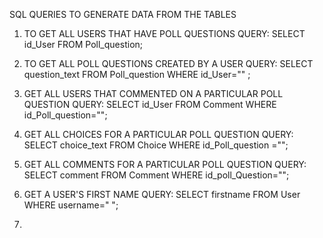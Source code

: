 SQL QUERIES TO GENERATE DATA FROM THE TABLES

1.  TO GET ALL USERS THAT HAVE POLL QUESTIONS
    QUERY:
        SELECT id_User FROM Poll_question;

2.	TO GET ALL POLL QUESTIONS CREATED BY A USER
	QUERY:
		SELECT question_text FROM Poll_question WHERE id_User="" ;

3.	GET ALL USERS THAT COMMENTED ON A PARTICULAR POLL QUESTION
	QUERY:
		SELECT id_User FROM Comment WHERE id_Poll_question="";

4.	GET ALL CHOICES FOR A PARTICULAR POLL QUESTION
	QUERY:
		SELECT choice_text FROM Choice WHERE id_Poll_question ="";

5.  GET ALL COMMENTS FOR A PARTICULAR POLL QUESTION
	QUERY:
		SELECT comment FROM Comment WHERE id_poll_Question="";

6.	GET A USER'S FIRST NAME
	QUERY:
		SELECT firstname FROM User WHERE username=" ";

7.